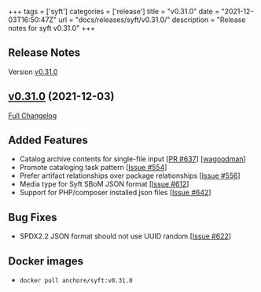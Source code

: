 +++
tags = ['syft']
categories = ['release']
title = "v0.31.0"
date = "2021-12-03T16:50:47Z"
url = "docs/releases/syft/v0.31.0/"
description = "Release notes for syft v0.31.0"
+++

## Release Notes

Version [v0.31.0](https://github.com/anchore/syft/releases/tag/v0.31.0)

## [v0.31.0](https://github.com/anchore/syft/tree/v0.31.0) (2021-12-03)

[Full Changelog](https://github.com/anchore/syft/compare/v0.30.1...v0.31.0)

## Added Features

- Catalog archive contents for single-file input [[PR #637](https://github.com/anchore/syft/pull/637)] [[wagoodman](https://github.com/wagoodman)]
- Promote cataloging task pattern [[Issue #554](https://github.com/anchore/syft/issues/554)]
- Prefer artifact relationships over package relationships [[Issue #556](https://github.com/anchore/syft/issues/556)]
- Media type for Syft SBoM JSON format [[Issue #612](https://github.com/anchore/syft/issues/612)]
- Support for PHP/composer installed.json files [[Issue #642](https://github.com/anchore/syft/issues/642)]

## Bug Fixes

- SPDX2.2 JSON format should not use UUID random  [[Issue #622](https://github.com/anchore/syft/issues/622)]




## Docker images

- `docker pull anchore/syft:v0.31.0`
